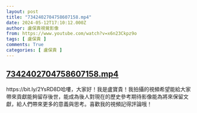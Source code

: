```yaml
---
layout: post
title: "7342402704758607158.mp4"
date: 2024-05-12T17:10:12.000Z
author: 盧保貴視覺影像
from: https://www.youtube.com/watch?v=x6n23Ckpz9o
tags: [ 盧保貴 ]
comments: True
categories: [ 盧保貴 ]
---
```

<!--1715533812000-->
[7342402704758607158.mp4](https://www.youtube.com/watch?v=x6n23Ckpz9o)
------

<div>
https://bit.ly/2YsRD8D哈嘍，大家好！我是盧寶貴！我拍攝的視頻希望能給大家帶來貢獻能夠留存後世，能成為後人對現在的歷史參考期待影像能為將來保留文獻，給人們帶來更多的意義與思考。喜歡我的視頻記得評論哦！
</div>
